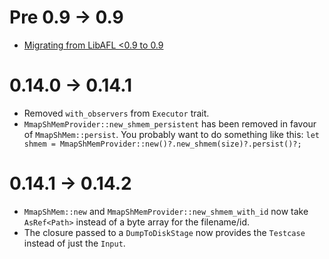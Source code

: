 # Pre 0.9 -> 0.9
- [Migrating from LibAFL <0.9 to 0.9](https://aflplus.plus/libafl-book/design/migration-0.9.html)

# 0.14.0 -> 0.14.1
- Removed `with_observers` from `Executor` trait.
- `MmapShMemProvider::new_shmem_persistent` has been removed in favour of `MmapShMem::persist`. You probably want to do something like this: `let shmem = MmapShMemProvider::new()?.new_shmem(size)?.persist()?;`

# 0.14.1 -> 0.14.2
- `MmapShMem::new` and `MmapShMemProvider::new_shmem_with_id` now take `AsRef<Path>` instead of a byte array for the filename/id.
- The closure passed to a `DumpToDiskStage` now provides the `Testcase` instead of just the `Input`.